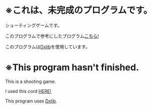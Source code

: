 # ※これは、未完成のプログラムです。


シューティングゲームです。


このプログラムで参考にしたプログラム[こちら!](https://Github.com/Ryoga-exe/My_New_DxLib_Template)


このプログラムは[Dxlib](https://dxlib.xsrv.jp)を使用しています。




# ※This program hasn't finished.


This is a shooting game.


I used this cord [HERE!](https://Github.com/Ryoga-exe/My_New_DxLib_Template) 


This program uses [Dxlib](https://dxlib.xsrv.jp).

